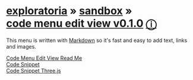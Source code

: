 [exploratoria]( http://exploratoria.github.io/ ) &raquo;  [sandbox]( http://exploratoria.github.io/sandbox/ ) &raquo;  
[code menu edit view v0.1.0]( code-menu-edit-view-v-0-2-0.html ) [&#x24D8;]( https://github.com/exploratoria/cookbook/code-menu-edit-view/ )
===
 
This menu is written with [Markdown]( https://en.wikipedia.org/wiki/Markdown ) so it's fast and easy to add text, links and images.

[Code Menu Edit View Read Me]( #../../readme.md )  
[Code Snippet]( #../../../samples/code-snippet.html )  
[Code Snippet Three.js]( #../../../samples/code-snippet-threejs.html )  


<!--
### Masson
[Masson Three.js Template]( #../../../../sandbox/templates/three-js/masson/masson-threejs-template.html )


### Armour

[Template Three.js Basic]( #../../../../sandbox/templates/three-js/armour/template-threejs-basic-r1.html )  
[Template Three.js Canvas Text]( #../../../../sandbox/templates/three-js/armour/template-threejs-canvas-text-r1.html )  
[Template Three.js Draw Things]( #../../../../sandbox/templates/three-js/armour/template-threejs-draw-things-r1.html )  
[Template Three.js Lights]( #../../../../sandbox/templates/three-js/armour/template-threejs-lights-r1.html )  
[Template Three.js Shaders]( #../../../../sandbox/templates/three-js/armour/template-threejs-shaders-r1.html ) 
-->

